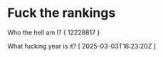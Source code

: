 # Fuck the rankings

Who the hell am I?
{ 12228817 }

What fucking year is it?
[ 2025-03-03T16:23:20Z ]
